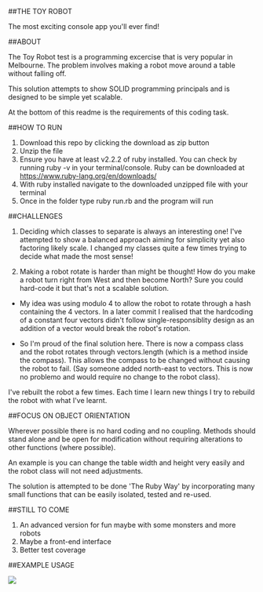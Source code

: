 ##THE TOY ROBOT

The most exciting console app you'll ever find!

##ABOUT

The Toy Robot test is a programming excercise that is very popular in Melbourne.
The problem involves making a robot move around a table without falling off.

This solution attempts to show SOLID programming principals and is designed to be simple yet scalable.

At the bottom of this readme is the requirements of this coding task.

##HOW TO RUN

1. Download this repo by clicking the download as zip button
2. Unzip the file
4. Ensure you have at least v2.2.2 of ruby installed. You can check by running ruby -v in your terminal/console. Ruby can be downloaded at https://www.ruby-lang.org/en/downloads/
5. With ruby installed navigate to the downloaded unzipped file with your terminal
6. Once in the folder type ruby run.rb and the program will run

##CHALLENGES

1. Deciding which classes to separate is always an interesting one! I've attempted to show a balanced approach aiming for simplicity yet also factoring likely scale. I changed my classes quite a few times trying to decide what made the most sense!

2. Making a robot rotate is harder than might be thought! How do you make a robot turn right from West and then become North? Sure you could hard-code it but that's not a scalable solution.

- My idea was using modulo 4 to allow the robot to rotate through a hash containing the 4 vectors. In a later commit I realised that the hardcoding of a constant four vectors didn't follow single-responsiblity design as an addition of a vector would break the robot's rotation.

- So I'm proud of the final solution here. There is now a compass class and the robot rotates through vectors.length (which is a method inside the compass). This allows the compass to be changed without causing the robot to fail. (Say someone added north-east to vectors. This is now no problemo and would require no change to the robot class).

I've rebuilt the robot a few times. Each time I learn new things I try to rebuild the robot with what I've learnt.

##FOCUS ON OBJECT ORIENTATION

Wherever possible there is no hard coding and no coupling. Methods should stand alone and be open for modification without requiring alterations to other functions (where possible).

An example is you can change the table width and height very easily and the robot class will not need adjustments.

The solution is attempted to be done 'The Ruby Way' by incorporating many small functions that can be easily isolated, tested and re-used.

##STILL TO COME

1. An advanced version for fun maybe with some monsters and more robots
2. Maybe a front-end interface
3. Better test coverage

##EXAMPLE USAGE

<img src = "https://github.com/Ashley-Pettit/Toy-RobotV2/blob/master/Capture.JPG?raw=true"/>
